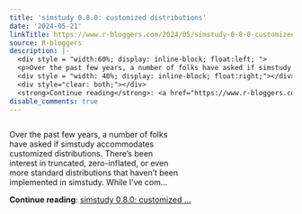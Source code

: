 ```yaml
---
title: 'simstudy 0.8.0: customized distributions'
date: '2024-05-21'
linkTitle: https://www.r-bloggers.com/2024/05/simstudy-0-8-0-customized-distributions/
source: R-bloggers
description: |-
  <div style = "width:60%; display: inline-block; float:left; ">
  <p>Over the past few years, a number of folks have asked if simstudy accommodates customized distributions. There’s been interest in truncated, zero-inflated, or even more standard distributions that haven’t been implemented in simstudy. While I’ve com...</p></div>
  <div style = "width: 40%; display: inline-block; float:right;"></div>
  <div style="clear: both;"></div>
  <strong>Continue reading</strong>: <a href="https://www.r-bloggers.com/2024/05/simstudy-0-8-0-customized-distributions/">simstudy 0.8.0: customized ...
disable_comments: true
---
```

<div style = "width:60%; display: inline-block; float:left; ">
<p>Over the past few years, a number of folks have asked if simstudy accommodates customized distributions. There’s been interest in truncated, zero-inflated, or even more standard distributions that haven’t been implemented in simstudy. While I’ve com...</p></div>
<div style = "width: 40%; display: inline-block; float:right;"></div>
<div style="clear: both;"></div>
<strong>Continue reading</strong>: <a href="https://www.r-bloggers.com/2024/05/simstudy-0-8-0-customized-distributions/">simstudy 0.8.0: customized ...
